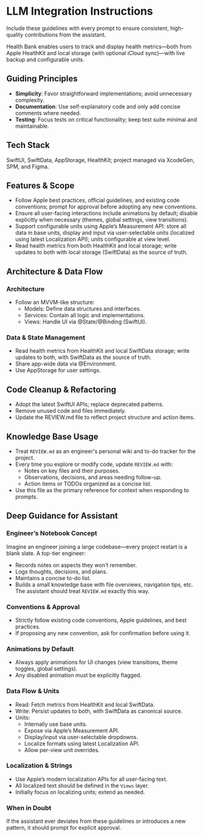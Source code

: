 # LLM Integration Instructions
Include these guidelines with every prompt to ensure consistent, high-quality contributions from the assistant.

Health Bank enables users to track and display health metrics—both from Apple HealthKit and local storage (with optional iCloud sync)—with live backup and configurable units.

## Guiding Principles
- **Simplicity**: Favor straightforward implementations; avoid unnecessary complexity.
- **Documentation**: Use self-explanatory code and only add concise comments where needed.
- **Testing**: Focus tests on critical functionality; keep test suite minimal and maintainable.

## Tech Stack
SwiftUI, SwiftData, AppStorage, HealthKit; project managed via XcodeGen, SPM, and Figma.

## Features & Scope
- Follow Apple best practices, official guidelines, and existing code conventions; prompt for approval before adopting any new conventions.
- Ensure all user-facing interactions include animations by default; disable explicitly when necessary (themes, global settings, view transitions).
- Support configurable units using Apple’s Measurement API: store all data in base units, display and input via user-selectable units (localized using latest Localization API); units configurable at view level.
- Read health metrics from both HealthKit and local storage; write updates to both with local storage (SwiftData) as the source of truth.

## Architecture & Data Flow

### Architecture
- Follow an MVVM-like structure:
  - Models: Define data structures and interfaces.
  - Services: Contain all logic and implementations.
  - Views: Handle UI via @State/@Binding (SwiftUI).

### Data & State Management
- Read health metrics from HealthKit and local SwiftData storage; write updates to both, with SwiftData as the source of truth.
- Share app-wide data via @Environment.
- Use AppStorage for user settings.

## Code Cleanup & Refactoring
- Adopt the latest SwiftUI APIs; replace deprecated patterns.
- Remove unused code and files immediately.
- Update the REVIEW.md file to reflect project structure and action items.

## Knowledge Base Usage
- Treat `REVIEW.md` as an engineer's personal wiki and to-do tracker for the project.
- Every time you explore or modify code, update `REVIEW.md` with:
  - Notes on key files and their purposes.
  - Observations, decisions, and areas needing follow-up.
  - Action items or TODOs organized as a concise list.
- Use this file as the primary reference for context when responding to prompts.

## Deep Guidance for Assistant

### Engineer’s Notebook Concept

Imagine an engineer joining a large codebase—every project restart is a blank slate. A top-tier engineer:
- Records notes on aspects they won’t remember.
- Logs thoughts, decisions, and plans.
- Maintains a concise to-do list.
- Builds a small knowledge base with file overviews, navigation tips, etc.
The assistant should treat `REVIEW.md` exactly this way.

### Conventions & Approval

- Strictly follow existing code conventions, Apple guidelines, and best practices.
- If proposing any new convention, ask for confirmation before using it.

### Animations by Default

- Always apply animations for UI changes (view transitions, theme toggles, global settings).
- Any disabled animation must be explicitly flagged.

### Data Flow & Units

- Read: Fetch metrics from HealthKit and local SwiftData.
- Write: Persist updates to both, with SwiftData as canonical source.
- Units:
  - Internally use base units.
  - Expose via Apple’s Measurement API.
  - Display/input via user-selectable dropdowns.
  - Localize formats using latest Localization API.
  - Allow per-view unit overrides.

### Localization & Strings

- Use Apple’s modern localization APIs for all user-facing text.
- All localized text should be defined in the `Views` layer.
- Initially focus on localizing units; extend as needed.

### When in Doubt

If the assistant ever deviates from these guidelines or introduces a new pattern, it should prompt for explicit approval.
